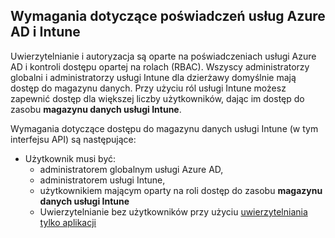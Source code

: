<!-- This include is part of the Intune Data Warehouse documentation. -->

## <a name="azure-ad-and-intune-credential-requirements"></a>Wymagania dotyczące poświadczeń usług Azure AD i Intune

Uwierzytelnianie i autoryzacja są oparte na poświadczeniach usługi Azure AD i kontroli dostępu opartej na rolach (RBAC). Wszyscy administratorzy globalni i administratorzy usługi Intune dla dzierżawy domyślnie mają dostęp do magazynu danych. Przy użyciu ról usługi Intune możesz zapewnić dostęp dla większej liczby użytkowników, dając im dostęp do zasobu **magazynu danych usługi Intune**.

Wymagania dotyczące dostępu do magazynu danych usługi Intune (w tym interfejsu API) są następujące:

  -  Użytkownik musi być:
      -  administratorem globalnym usługi Azure AD,
      -  administratorem usługi Intune,
      -  użytkownikiem mającym oparty na roli dostęp do zasobu **magazynu danych usługi Intune**
      -  Uwierzytelnianie bez użytkowników przy użyciu [uwierzytelniania tylko aplikacji](../data-warehouse-app-only-auth.md) 